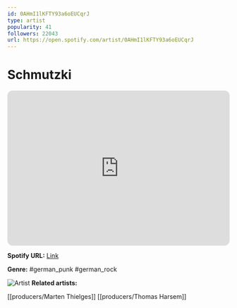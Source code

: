 ```yaml
---
id: 0AHmI1lKFTY93a6oEUCqrJ
type: artist
popularity: 41
followers: 22043
url: https://open.spotify.com/artist/0AHmI1lKFTY93a6oEUCqrJ
---
```

# Schmutzki

<iframe style="border-radius:12px" src="https://open.spotify.com/embed/artist/0AHmI1lKFTY93a6oEUCqrJ" width="100%" height="352" frameBorder="0" allowfullscreen="" allow="autoplay; clipboard-write; encrypted-media; fullscreen; picture-in-picture" loading="lazy"></iframe>

**Spotify URL:** [Link](https://open.spotify.com/artist/0AHmI1lKFTY93a6oEUCqrJ)

**Genre:**  #german_punk #german_rock

![Artist](https://i.scdn.co/image/ab6761610000e5eb4b5d02d8f51da654bd7d00a2)
**Related artists:**

[[producers/Marten Thielges]]
[[producers/Thomas Harsem]]

